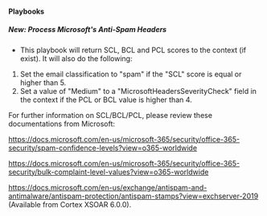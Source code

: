 
#### Playbooks
##### New: Process Microsoft's Anti-Spam Headers
- This playbook will return SCL, BCL and PCL scores to the context (if exist).
It will also do the following:
1) Set the email classification to "spam" if the "SCL" score is equal or higher than 5.
2) Set a value of "Medium" to a "MicrosoftHeadersSeverityCheck" field in the context if the PCL or BCL value is higher than 4.

For further information on SCL/BCL/PCL, please review these documentations from Microsoft:

https://docs.microsoft.com/en-us/microsoft-365/security/office-365-security/spam-confidence-levels?view=o365-worldwide

https://docs.microsoft.com/en-us/microsoft-365/security/office-365-security/bulk-complaint-level-values?view=o365-worldwide

https://docs.microsoft.com/en-us/exchange/antispam-and-antimalware/antispam-protection/antispam-stamps?view=exchserver-2019 (Available from Cortex XSOAR 6.0.0).
